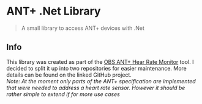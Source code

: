 ﻿# ANT+ .Net Library
> A small library to access ANT+ devices with .Net

## Info
This library was created as part of the [OBS ANT+ Hear Rate Monitor](https://github.com/julr/obs-ant-hrm) tool. I decided to split it up into two repositories for easier maintenance.
More details can be found on the linked GitHub project.\
*Note: At the moment only parts of the ANT+ specification are implemented that were needed to address a heart rate sensor. However it should be rather simple to extend if for more use cases*